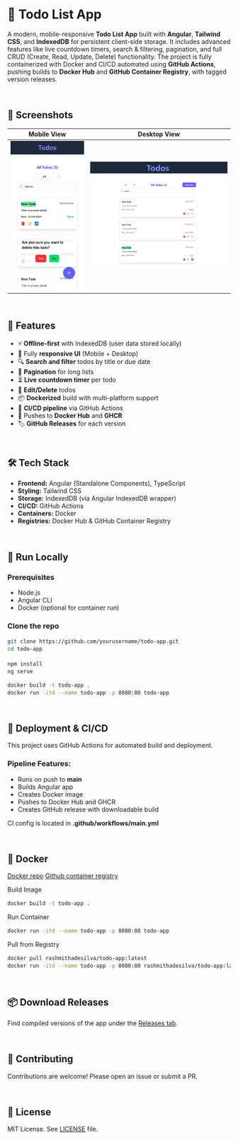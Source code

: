 # 📝 Todo List App

A modern, mobile-responsive **Todo List App** built with **Angular**, **Tailwind CSS**, and **IndexedDB** for persistent client-side storage. It includes advanced features like live countdown timers, search & filtering, pagination, and full CRUD (Create, Read, Update, Delete) functionality. The project is fully containerized with Docker and CI/CD automated using **GitHub Actions**, pushing builds to **Docker Hub** and **GitHub Container Registry**, with tagged version releases.

<br>

## 📸 Screenshots

| Mobile View | Desktop View |
|-------------|--------------|
| ![Mobile](README-imgs/mobile-ss.jpg) | ![Desktop](README-imgs/pc-ss.png) |

<br>

## 🚀 Features

- ⚡ **Offline-first** with IndexedDB (user data stored locally)
- 📱 Fully **responsive UI** (Mobile + Desktop)
- 🔍 **Search and filter** todos by title or due date
- 📆 **Pagination** for long lists
- ⏳ **Live countdown timer** per todo
- 🧠 **Edit/Delete** todos
- 📦 **Dockerized** build with multi-platform support
- 🔄 **CI/CD pipeline** via GitHub Actions
- 🐋 Pushes to **Docker Hub** and **GHCR**
- 🏷️ **GitHub Releases** for each version

<br>

## 🛠️ Tech Stack

- **Frontend:** Angular (Standalone Components), TypeScript
- **Styling:** Tailwind CSS
- **Storage:** IndexedDB (via Angular IndexedDB wrapper)
- **CI/CD:** GitHub Actions
- **Containers:** Docker
- **Registries:** Docker Hub & GitHub Container Registry

<br>

## 🧪 Run Locally

### Prerequisites
- Node.js
- Angular CLI
- Docker (optional for container run)

### Clone the repo
```bash
git clone https://github.com/yourusername/todo-app.git
cd todo-app

npm install
ng serve
```

```bash
docker build -t todo-app .
docker run -itd --name todo-app -p 8080:80 todo-app
```

<br>

## 🚢 Deployment & CI/CD
This project uses GitHub Actions for automated build and deployment.

### Pipeline Features:
- Runs on push to **main**
- Builds Angular app
- Creates Docker image
- Pushes to Docker Hub and GHCR
- Creates GitHub release with downloadable build

CI config is located in **.github/workflows/main.yml**

<br>

## 🐳 Docker

[Docker repo](https://hub.docker.com/r/rashmithadesilva/todo-app)
[Github container registry](https://github.com/RashmithaDeSilva/TodoList/pkgs/container/todo-app)

Build Image
```sh
docker build -t todo-app .
```

Run Container
```sh
docker run -itd --name todo-app -p 8080:80 todo-app
```

Pull from Registry
```sh
docker pull rashmithadesilva/todo-app:latest
docker run -itd --name todo-app -p 8080:80 rashmithadesilva/todo-app:latest
```

<br>

## 📦 Download Releases

Find compiled versions of the app under the [Releases tab](https://github.com/RashmithaDeSilva/TodoList/releases).

<br>

## 🤝 Contributing

Contributions are welcome! Please open an issue or submit a PR.

<br>

## 📄 License

MIT License. See [LICENSE](https://github.com/RashmithaDeSilva/TodoList/blob/main/LICENSE) file.

